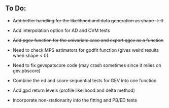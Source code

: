 ## **To Do:** ##

* ~~Add better handling for the likelihood and data generation as shape -> 0~~

* Add interpolation option for AD and CVM tests

* ~~Add pgev function for the univariate case and export qgev as a function~~

* Need to check MPS estimators for gpdfit function (gives weird results when shape < 0)

* Need to fix gevspatscore code (may crash sometimes since it relies on gev.pbscore)

* Combine the ed and score sequential tests for GEV into one function

* Add gpd return levels (profile likelihood and delta method)

* Incorporate non-stationarity into the fitting and PB/ED tests